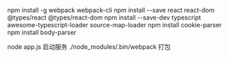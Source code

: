 npm install -g webpack webpack-cli
npm install --save react react-dom @types/react @types/react-dom
npm install --save-dev typescript awesome-typescript-loader source-map-loader
npm install cookie-parser
npm install body-parser

node app.js 启动服务
./node_modules/.bin/webpack 打包
